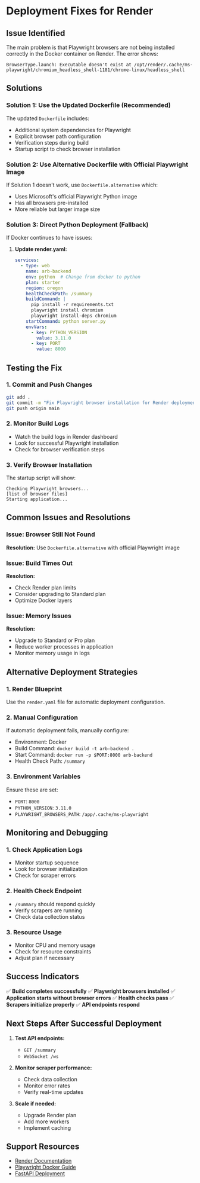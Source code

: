 # Deployment Fixes for Render

## Issue Identified

The main problem is that Playwright browsers are not being installed correctly in the Docker container on Render. The error shows:

```
BrowserType.launch: Executable doesn't exist at /opt/render/.cache/ms-playwright/chromium_headless_shell-1181/chrome-linux/headless_shell
```

## Solutions

### Solution 1: Use the Updated Dockerfile (Recommended)

The updated `Dockerfile` includes:
- Additional system dependencies for Playwright
- Explicit browser path configuration
- Verification steps during build
- Startup script to check browser installation

### Solution 2: Use Alternative Dockerfile with Official Playwright Image

If Solution 1 doesn't work, use `Dockerfile.alternative` which:
- Uses Microsoft's official Playwright Python image
- Has all browsers pre-installed
- More reliable but larger image size

### Solution 3: Direct Python Deployment (Fallback)

If Docker continues to have issues:

1. **Update render.yaml:**
   ```yaml
   services:
     - type: web
       name: arb-backend
       env: python  # Change from docker to python
       plan: starter
       region: oregon
       healthCheckPath: /summary
       buildCommand: |
         pip install -r requirements.txt
         playwright install chromium
         playwright install-deps chromium
       startCommand: python server.py
       envVars:
         - key: PYTHON_VERSION
           value: 3.11.0
         - key: PORT
           value: 8000
   ```

## Testing the Fix

### 1. Commit and Push Changes
```bash
git add .
git commit -m "Fix Playwright browser installation for Render deployment"
git push origin main
```

### 2. Monitor Build Logs
- Watch the build logs in Render dashboard
- Look for successful Playwright installation
- Check for browser verification steps

### 3. Verify Browser Installation
The startup script will show:
```
Checking Playwright browsers...
[list of browser files]
Starting application...
```

## Common Issues and Resolutions

### Issue: Browser Still Not Found
**Resolution:** Use `Dockerfile.alternative` with official Playwright image

### Issue: Build Times Out
**Resolution:** 
- Check Render plan limits
- Consider upgrading to Standard plan
- Optimize Docker layers

### Issue: Memory Issues
**Resolution:**
- Upgrade to Standard or Pro plan
- Reduce worker processes in application
- Monitor memory usage in logs

## Alternative Deployment Strategies

### 1. Render Blueprint
Use the `render.yaml` file for automatic deployment configuration.

### 2. Manual Configuration
If automatic deployment fails, manually configure:
- Environment: Docker
- Build Command: `docker build -t arb-backend .`
- Start Command: `docker run -p $PORT:8000 arb-backend`
- Health Check Path: `/summary`

### 3. Environment Variables
Ensure these are set:
- `PORT`: `8000`
- `PYTHON_VERSION`: `3.11.0`
- `PLAYWRIGHT_BROWSERS_PATH`: `/app/.cache/ms-playwright`

## Monitoring and Debugging

### 1. Check Application Logs
- Monitor startup sequence
- Look for browser initialization
- Check for scraper errors

### 2. Health Check Endpoint
- `/summary` should respond quickly
- Verify scrapers are running
- Check data collection status

### 3. Resource Usage
- Monitor CPU and memory usage
- Check for resource constraints
- Adjust plan if necessary

## Success Indicators

✅ **Build completes successfully**
✅ **Playwright browsers installed**
✅ **Application starts without browser errors**
✅ **Health checks pass**
✅ **Scrapers initialize properly**
✅ **API endpoints respond**

## Next Steps After Successful Deployment

1. **Test API endpoints:**
   - `GET /summary`
   - `WebSocket /ws`

2. **Monitor scraper performance:**
   - Check data collection
   - Monitor error rates
   - Verify real-time updates

3. **Scale if needed:**
   - Upgrade Render plan
   - Add more workers
   - Implement caching

## Support Resources

- [Render Documentation](https://render.com/docs)
- [Playwright Docker Guide](https://playwright.dev/python/docs/docker)
- [FastAPI Deployment](https://fastapi.tiangolo.com/deployment/)
